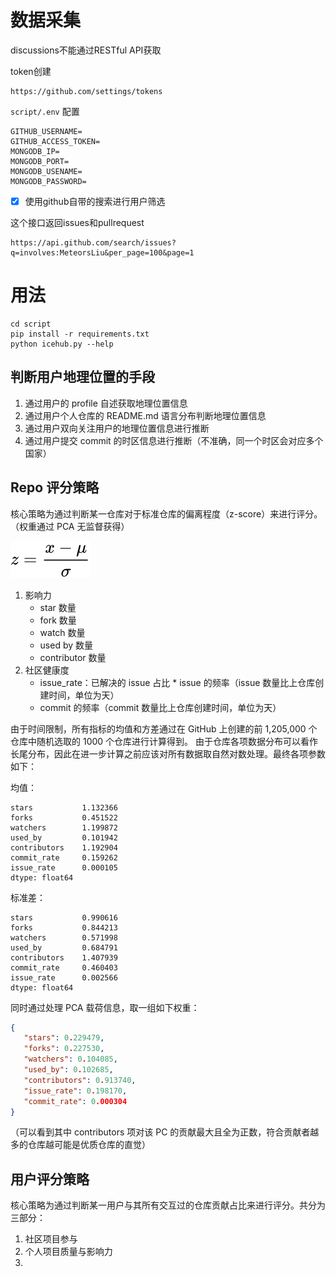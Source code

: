 # 数据采集

discussions不能通过RESTful API获取

token创建

```
https://github.com/settings/tokens
```

`script/.env` 配置

```
GITHUB_USERNAME=
GITHUB_ACCESS_TOKEN=
MONGODB_IP=
MONGODB_PORT=
MONGODB_USENAME=
MONGODB_PASSWORD=

```

* [X] 使用github自带的搜索进行用户筛选

这个接口返回issues和pullrequest

```
https://api.github.com/search/issues?q=involves:MeteorsLiu&per_page=100&page=1
```

# 用法

```
cd script
pip install -r requirements.txt
python icehub.py --help
```

## 判断用户地理位置的手段

1. 通过用户的 profile 自述获取地理位置信息
2. 通过用户个人仓库的 README.md 语言分布判断地理位置信息
3. 通过用户双向关注用户的地理位置信息进行推断
4. 通过用户提交 commit 的时区信息进行推断（不准确，同一个时区会对应多个国家）

## Repo 评分策略

核心策略为通过判断某一仓库对于标准仓库的偏离程度（z-score）来进行评分。（权重通过 PCA 无监督获得）

![z-score](assets/equation4158.svg)

1. 影响力
    - star 数量
    - fork 数量
    - watch 数量
    - used by 数量
    - contributor 数量
2. 社区健康度
    - issue_rate：已解决的 issue 占比 * issue 的频率（issue 数量比上仓库创建时间，单位为天）
    - commit 的频率（commit 数量比上仓库创建时间，单位为天）

由于时间限制，所有指标的均值和方差通过在 GitHub 上创建的前 1,205,000 个仓库中随机选取的 1000 个仓库进行计算得到。
由于仓库各项数据分布可以看作长尾分布，因此在进一步计算之前应该对所有数据取自然对数处理。最终各项参数如下：

均值：

```
stars           1.132366
forks           0.451522
watchers        1.199872
used_by         0.101942
contributors    1.192904
commit_rate     0.159262
issue_rate      0.000105
dtype: float64
```

标准差：

```
stars           0.990616
forks           0.844213
watchers        0.571998
used_by         0.684791
contributors    1.407939
commit_rate     0.460403
issue_rate      0.002566
dtype: float64
```

同时通过处理 PCA 载荷信息，取一组如下权重：

```json
{
   "stars": 0.229479,
   "forks": 0.227530,
   "watchers": 0.104085,
   "used_by": 0.102685,
   "contributors": 0.913740,
   "issue_rate": 0.198170,
   "commit_rate": 0.000304
}
```

（可以看到其中 contributors 项对该 PC 的贡献最大且全为正数，符合贡献者越多的仓库越可能是优质仓库的直觉）



## 用户评分策略

核心策略为通过判断某一用户与其所有交互过的仓库贡献占比来进行评分。共分为三部分：

1. 社区项目参与
2. 个人项目质量与影响力
3.
